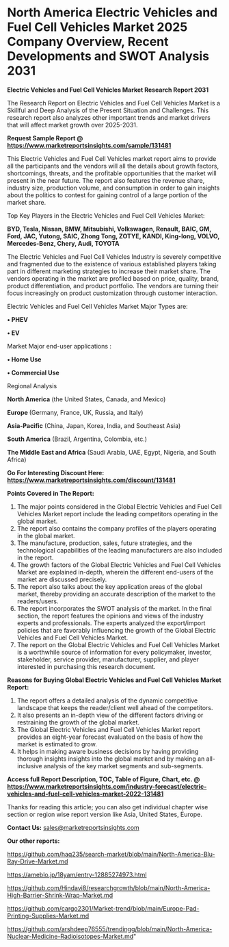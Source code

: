 # North America Electric Vehicles and Fuel Cell Vehicles Market 2025 Company Overview, Recent Developments and SWOT Analysis 2031

<strong>Electric Vehicles and Fuel Cell Vehicles Market Research Report 2031</strong>

The Research Report on Electric Vehicles and Fuel Cell Vehicles Market is a Skillful and Deep Analysis of the Present Situation and Challenges. This research report also analyzes other important trends and market drivers that will affect market growth over 2025-2031.

<strong>Request Sample Report @ <a href=https://www.marketreportsinsights.com/sample/131481>https://www.marketreportsinsights.com/sample/131481</a></strong>

This Electric Vehicles and Fuel Cell Vehicles market report aims to provide all the participants and the vendors will all the details about growth factors, shortcomings, threats, and the profitable opportunities that the market will present in the near future. The report also features the revenue share, industry size, production volume, and consumption in order to gain insights about the politics to contest for gaining control of a large portion of the market share.

Top Key Players in the Electric Vehicles and Fuel Cell Vehicles Market:

<strong>BYD, Tesla, Nissan, BMW, Mitsubishi, Volkswagen, Renault, BAIC, GM, Ford, JAC, Yutong, SAIC, Zhong Tong, ZOTYE, KANDI, King-long, VOLVO, Mercedes-Benz, Chery, Audi, TOYOTA</strong>

The Electric Vehicles and Fuel Cell Vehicles Industry is severely competitive and fragmented due to the existence of various established players taking part in different marketing strategies to increase their market share. The vendors operating in the market are profiled based on price, quality, brand, product differentiation, and product portfolio. The vendors are turning their focus increasingly on product customization through customer interaction.

Electric Vehicles and Fuel Cell Vehicles Market Major Types are:

<strong>• PHEV

• EV</strong>

Market Major end-user applications :

<strong>• Home Use

• Commercial Use</strong>

Regional Analysis

</u><strong><b>North America</b></strong> (the United States, Canada, and Mexico)

<strong><b>Europe </b></strong>(Germany, France, UK, Russia, and Italy)

<strong><b>Asia-Pacific</b></strong> (China, Japan, Korea, India, and Southeast Asia)

<strong><b>South America</b></strong> (Brazil, Argentina, Colombia, etc.)

<strong><b>The Middle East and Africa</b></strong> (Saudi Arabia, UAE, Egypt, Nigeria, and South Africa)

<strong>Go For Interesting Discount Here: <a href=https://www.marketreportsinsights.com/discount/131481>https://www.marketreportsinsights.com/discount/131481</a></strong>

<strong>Points Covered in The Report:</strong>
<ol>
  <li>The major points considered in the Global Electric Vehicles and Fuel Cell Vehicles Market report include the leading competitors operating in the global market.</li>
  <li>The report also contains the company profiles of the players operating in the global market.</li>
  <li>The manufacture, production, sales, future strategies, and the technological capabilities of the leading manufacturers are also included in the report.</li>
  <li>The growth factors of the Global Electric Vehicles and Fuel Cell Vehicles Market are explained in-depth, wherein the different end-users of the market are discussed precisely.</li>
  <li>The report also talks about the key application areas of the global market, thereby providing an accurate description of the market to the readers/users.</li>
  <li>The report incorporates the SWOT analysis of the market. In the final section, the report features the opinions and views of the industry experts and professionals. The experts analyzed the export/import policies that are favorably influencing the growth of the Global Electric Vehicles and Fuel Cell Vehicles Market.</li>
  <li>The report on the Global Electric Vehicles and Fuel Cell Vehicles Market is a worthwhile source of information for every policymaker, investor, stakeholder, service provider, manufacturer, supplier, and player interested in purchasing this research document.</li>
</ol>
<strong>Reasons for Buying Global Electric Vehicles and Fuel Cell Vehicles Market Report:</strong>

<ol>
  <li>The report offers a detailed analysis of the dynamic competitive landscape that keeps the reader/client well ahead of the competitors.</li>
  <li>It also presents an in-depth view of the different factors driving or restraining the growth of the global market.</li>
  <li>The Global Electric Vehicles and Fuel Cell Vehicles Market report provides an eight-year forecast evaluated on the basis of how the market is estimated to grow.</li>
  <li>It helps in making aware business decisions by having providing thorough insights insights into the global market and by making an all-inclusive analysis of the key market segments and sub-segments.</li>
</ol>
<strong>Access full Report Description, TOC, Table of Figure, Chart, etc. @ <a href=https://www.marketreportsinsights.com/industry-forecast/electric-vehicles-and-fuel-cell-vehicles-market-2022-131481>https://www.marketreportsinsights.com/industry-forecast/electric-vehicles-and-fuel-cell-vehicles-market-2022-131481</a></strong>


Thanks for reading this article; you can also get individual chapter wise section or region wise report version like Asia, United States, Europe.

<strong>Contact Us:</strong>
sales@marketreportsinsights.com

<strong>Our other reports:</strong>

<a href=https://github.com/haq235/search-market/blob/main/North-America-Blu-Ray-Drive-Market.md>https://github.com/haq235/search-market/blob/main/North-America-Blu-Ray-Drive-Market.md</a>

<a href=https://ameblo.jp/18yam/entry-12885274973.html>https://ameblo.jp/18yam/entry-12885274973.html</a>

<a href=https://github.com/Hindavi8/researchgrowth/blob/main/North-America-High-Barrier-Shrink-Wrap-Market.md>https://github.com/Hindavi8/researchgrowth/blob/main/North-America-High-Barrier-Shrink-Wrap-Market.md</a>

<a href=https://github.com/cargo2301/Market-trend/blob/main/Europe-Pad-Printing-Supplies-Market.md>https://github.com/cargo2301/Market-trend/blob/main/Europe-Pad-Printing-Supplies-Market.md</a>

<a href=https://github.com/arshdeep76555/trendingg/blob/main/North-America-Nuclear-Medicine-Radioisotopes-Market.md>https://github.com/arshdeep76555/trendingg/blob/main/North-America-Nuclear-Medicine-Radioisotopes-Market.md</a>"
